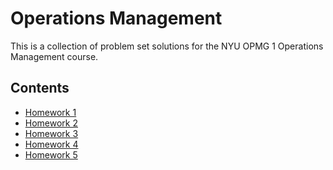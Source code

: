# Operations Management

This is a collection of problem set solutions for the NYU OPMG 1 Operations
Management course.

## Contents

- [Homework 1](https://ishanpranav.github.io/opmg-1-operations-management/homework-1)
- [Homework 2](https://ishanpranav.github.io/opmg-1-operations-management/homework-2)
- [Homework 3](https://ishanpranav.github.io/opmg-1-operations-management/homework-3)
- [Homework 4](https://ishanpranav.github.io/opmg-1-operations-management/homework-4)
- [Homework 5](https://ishanpranav.github.io/opmg-1-operations-management/homework-5)
